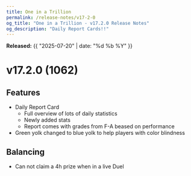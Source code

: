 ```yaml
---
title: One in a Trillion
permalink: /release-notes/v17-2-0
og_title: "One in a Trillion - v17.2.0 Release Notes"
og_description: "Daily Report Cards!!"
---
```

**Released:** {{ "2025-07-20" | date: "%d %b %Y" }}

# v17.2.0 (1062)
## Features
- Daily Report Card
  - Full overview of lots of daily statistics
  - Newly added stats
  - Report comes with grades from F-A beased on performance
- Green yolk changed to blue yolk to help players with color blindness

## Balancing
- Can not claim a 4h prize when in a live Duel
